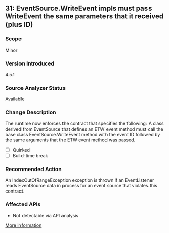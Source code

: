 ## 31: EventSource.WriteEvent impls must pass WriteEvent the same parameters that it received (plus ID)

### Scope
Minor

### Version Introduced
4.5.1

### Source Analyzer Status
Available

### Change Description
The runtime now enforces the contract that specifies the following: A class derived from EventSource that defines an ETW event method must call the base class EventSource.WriteEvent method with the event ID followed by the same arguments that the ETW event method was passed. 

- [ ] Quirked
- [ ] Build-time break

### Recommended Action
An IndexOutOfRangeException exception is thrown if an EventListener reads EventSource data in process for an event source that violates this contract. 

### Affected APIs
* Not detectable via API analysis

[More information](https://msdn.microsoft.com/en-us/library/dn458360(v=vs.110).aspx)
